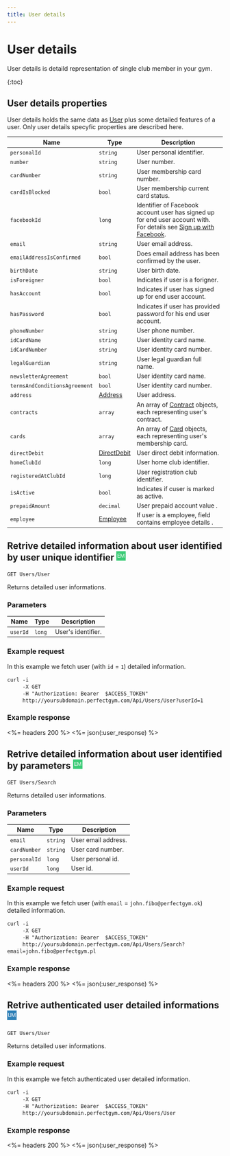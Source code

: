 ```yaml
---
title: User details
---
```


# User details

User details is detaild representation of single club member in your gym. 

{:toc}


## <a name="properties"></a>User details properties

User details holds the same data as [User][User] plus some detailed features of a user. Only user details specyfic properties are described here.

Name            				| Type      				| Description
--------------------------------|---------------------------|----------------------
`personalId`					|`string`					| User personal identifier.
`number`          				|`string`   				| User number.
`cardNumber`       				|`string`   				| User membership card number.
`cardIsBlocked`       			|`bool`   				    | User membership current card status.
`facebookId`                    |`long`                     | Identifier of Facebook account user has signed up for end user account with. For details see [Sign up with Facebook][SignUpWithFacebook].
`email`          				|`string`   				| User email address.
`emailAddressIsConfirmed`		|`bool`						| Does email address has been confirmed by the user.
`birthDate`         			|`string`   				| User birth date.
`isForeigner`					|`bool`						| Indicates if user is a forigner.
`hasAccount`					|`bool`						| Indicates if user has signed up for end user account.
`hasPassword`                   |`bool`                     | Indicates if user has provided password for his end user account.
`phoneNumber`      				|`string`   				| User phone number.
`idCardName`					|`string`					| User identity card name.
`idCardNumber`  				|`string`					| User identity card number.
`legalGuardian`  				|`string`					| User legal guardian full name.
`newsletterAgreement`			|`bool`						| User identity card name.
`termsAndConditionsAgreement`  	|`bool`						| User identity card number.
`address`           			|[Address][Address]     	| User address.
`contracts`   					|`array`   					| An array of [Contract][Contract] objects, each representing user's contract.
`cards`   					    |`array`   					| An array of [Card][Card] objects, each representing user's membership card.
`directDebit`					|[DirectDebit][DirectDebit]	| User direct debit information.
`homeClubId`					|`long`						| User home club identifier.
`registeredAtClubId`			|`long`						| User registration club identifier.
`isActive`     					|`bool`     				| Indicates if cuser is marked as active.
`prepaidAmount`     			|`decimal`     				| User prepaid account value .
`employee`     			        |[Employee][Employee]     	| If user is a employee, field contains employee details .




## Retrive detailed information about user identified by user unique identifier ![alt text][EM]

    GET Users/User

Returns detailed user informations.


### Parameters

Name            | Type       | Description
----------------|------------|------------------------
`userId`        |`long`      | User's identifier.


### Example request

In this example we fetch user (with `id` = `1`) detailed information.

``` command-line
curl -i 
     -X GET 
     -H "Authorization: Bearer  $ACCESS_TOKEN"  
     http://yoursubdomain.perfectgym.com/Api/Users/User?userId=1
```


### Example response

<%= headers 200 %>
<%= json(:user_response) %>



## Retrive detailed information about user identified by parameters ![alt text][EM]

    GET Users/Search

Returns detailed user informations.


### Parameters

Name            | Type       | Description
----------------|------------|------------------------
`email`	        |`string`    | User email address.
`cardNumber`    |`string`    | User card number.
`personalId`    |`long`      | User personal id.
`userId`        |`long`      | User id.

### Example request

In this example we fetch user (with `email` = `john.fibo@perfectgym.ok`) detailed information.

``` command-line
curl -i 
     -X GET 
     -H "Authorization: Bearer  $ACCESS_TOKEN"  
     http://yoursubdomain.perfectgym.com/Api/Users/Search?email=john.fibo@perfectgym.pl
```


### Example response

<%= headers 200 %>
<%= json(:user_response) %>

## Retrive authenticated user detailed informations ![alt text][UM]

    GET Users/User

Returns detailed user informations.


### Example request

In this example we fetch authenticated user detailed information.

``` command-line
curl -i 
     -X GET 
     -H "Authorization: Bearer  $ACCESS_TOKEN"  
     http://yoursubdomain.perfectgym.com/Api/Users/User
```


### Example response

<%= headers 200 %>
<%= json(:user_response) %>



[User]: /api/users/user#properties
[Contract]: /api/contracts/contractdetails#properties
[Address]: /appendix/datatypes/address
[Card]: /appendix/datatypes/card
[Employee]: /appendix/datatypes/employee
[DirectDebit]: /appendix/datatypes/directdebit
[SignUpWithFacebook]: /api/users/passwordupdatingandvalidation#signupWithFacebook

[EM]: /assets/images/employee.png "Employee mode"
[UM]: /assets/images/user.png "User mode"
